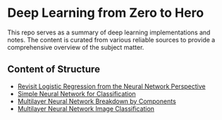 # Deep Learning from Zero to Hero

This repo serves as a summary of deep learning implementations and notes. The content is curated from various reliable sources to provide a comprehensive overview of the subject matter.

## Content of Structure

- [Revisit Logistic Regression from the Neural Network Perspective](./01_revisit_logistic_regression.ipynb)
- [Simple Neural Network for Classification](./02_simple_neural_network_for_classification.ipynb)
- [Multilayer Neural Network Breakdown by Components](./03_multilayer_neural_network_breakdown.ipynb)
- [Multilayer Neural Network Image Classification](./04_multilayer_neural_network_image_classification.ipynb)